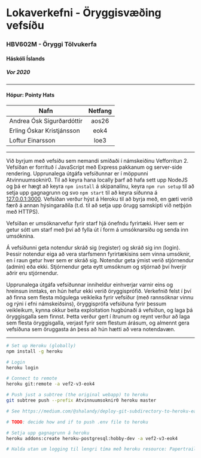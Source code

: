 # Lokaverkefni - Öryggisvæðing vefsíðu
### HBV602M - Öryggi Tölvukerfa
#### Háskóli Íslands
##### Vor 2020

<hr>

#### Hópur: Pointy Hats

| Nafn                      | Netfang       | 
| --                        | :--:          | 
| Andrea Ósk Sigurðardóttir | aos26         | 
| Erling Óskar Kristjánsson | eok4          | 
| Loftur Einarsson          | loe3          | 

<hr>

Við byrjum með vefsíðu sem nemandi smíðaði í námskeiðinu Vefforritun 2. Vefsíðan er forrituð í JavaScript með Express pakkanum og server-side rendering. Upprunalega útgáfa vefsíðunnar er í möppunni Atvinnuumsoknir0. Til að keyra hana locally þarf að hafa sett upp NodeJS og þá er hægt að keyra `npm install` á skipanalínu, keyra `npm run setup` til að setja upp gagnagrunn og svo `npm start` til að keyra síðunna á [127.0.0.1:3000](http://127.0.0.1:3000). Vefsíðan verður hýst á Heroku til að byrja með, en gæti verið færð á annan hýsingaraðila (t.d. til að setja upp örugg samskipti við netþjón með HTTPS).

Vefsíðan er umsóknarvefur fyrir starf hjá ónefndu fyrirtæki. Hver sem er getur sótt um starf með því að fylla út í form á umsóknarsíðu og senda inn umsóknina.

Á vefsíðunni geta notendur skráð sig (register) og skráð sig inn (login). Þessir notendur eiga að vera starfsmenn fyrirtækisins sem vinna umsóknir, en í raun getur hver sem er skráð sig. Notendur geta ýmist verið stjórnendur (admin) eða ekki. Stjórnendur geta eytt umsóknum og stjórnað því hverjir aðrir eru stjórnendur.

Upprunalega útgáfa vefsíðunnar inniheldur einhverjar varnir eins og hreinsun inntaks, en hún hefur ekki verið öryggisprófið. Verkefnið felst í því að finna sem flesta mögulega veikleika fyrir vefsíður (með rannsóknar vinnu og rýni í efni námskeiðsins), öryggisprófa vefsíðuna fyrir þessum veikleikum, kynna okkur beita exploitation hugbúnaði á vefsíðun, og laga þá öryggisgalla sem finnst. Þetta verður gert í ítrunum og reynt verður að laga sem flesta öryggisgalla, verjast fyrir sem flestum árásum, og almennt gera vefsíðuna sem öruggasta án þess að hún hætti að vera notendavæn.

<hr>

```bash
# Set up Heroku (globally)
npm install -g heroku

# Login
heroku login 

# Connect to remote
heroku git:remote -a vef2-v3-eok4

# Push just a subtree (the original webapp) to heroku
git subtree push --prefix Atvinnuumsoknir0 heroku master

# See https://medium.com/@shalandy/deploy-git-subdirectory-to-heroku-ea05e95fce1f for more details

# TODO: decide how and if to push .env file to heroku

# Setja upp gagnagrunn á heroku
heroku addons:create heroku-postgresql:hobby-dev -a vef2-v3-eok4

# Halda utan um logging til lengri tíma með heroku resource: Papertrail
```